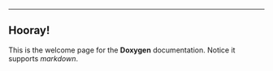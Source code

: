 ---
## Hooray!
This is the welcome page for the **Doxygen** documentation.
Notice it supports _markdown_.
